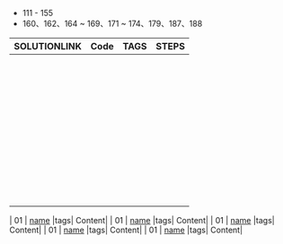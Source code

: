 - 111 - 155
- 160、162、164 ~ 169、171 ~ 174、179、187、188

| SOLUTIONLINK | Code | TAGS | STEPS |
| ------ | ---- | ---- | ------ |
|              |      |      |       |
|              |      |      |       |
|              |      |      |       |
|              |      |      |       |
|              |      |      |       |
|              |      |      |       |
|              |      |      |       |
|              |      |      |       |
|              |      |      |       |
|              |      |      |       |
|              |      |      |       |
|              |      |      |       |
|              |      |      |       |
|              |      |      |       |
|              |      |      |       |
|              |      |      |       |
|              |      |      |       |
|              |      |      |       |
|              |      |      |       |
|              |      |      |       |
|              |      |      |       |
|              |      |      |       |
|              |      |      |       |
|              |      |      |       |
|              |      |      |       |
|              |      |      |       |
|              |      |      |       |
|              |      |      |       |
|              |      |      |       |
|              |      |      |       |
|              |      |      |       |
|              |      |      |       |
|              |      |      |       |
|              |      |      |       |
|              |      |      |       |
|              |      |      |       |
|              |      |      |       |
|              |      |      |       |
|              |      |      |       |
|              |      |      |       |
|              |      |      |       |
|              |      |      |       |
|              |      |      |       |
|              |      |      |       |
|              |      |      |       |

| 01 | [name](https://github.com/fengwei2002/Algorithm/blob/main/Leetcode/name.cpp) |tags| Content|
| 01 | [name](https://github.com/fengwei2002/Algorithm/blob/main/Leetcode/name.cpp) |tags| Content|
| 01 | [name](https://github.com/fengwei2002/Algorithm/blob/main/Leetcode/name.cpp) |tags| Content|
| 01 | [name](https://github.com/fengwei2002/Algorithm/blob/main/Leetcode/name.cpp) |tags| Content|
| 01 | [name](https://github.com/fengwei2002/Algorithm/blob/main/Leetcode/name.cpp) |tags| Content|